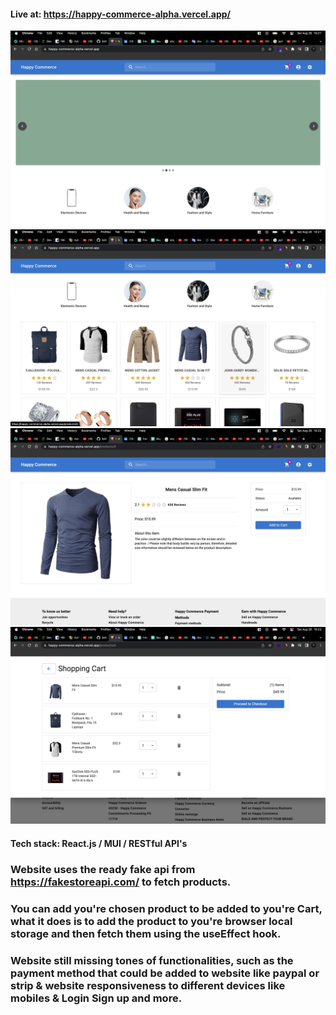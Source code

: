 #### Live at: https://happy-commerce-alpha.vercel.app/

![Imgur](./images/Screenshot%202023-08-26%20at%2010.21.09%20AM.png)
![Imgur](./images/Screenshot%202023-08-26%20at%2010.21.21%20AM.png)
![Imgur](./images/Screenshot%202023-08-26%20at%2010.22.48%20AM.png)
![Imgur](./images/Screenshot%202023-08-26%20at%2010.23.26%20AM.png)

#### Tech stack: React.js / MUI / RESTful API's

### Website uses the ready fake api from https://fakestoreapi.com/ to fetch products.

### You can add you're chosen product to be added to you're Cart, what it does is to add the product to you're browser local storage and then fetch them using the useEffect hook.

### Website still missing tones of functionalities, such as the payment method that could be added to website like paypal or strip & **website responsiveness** to different devices like mobiles & Login Sign up and more.
